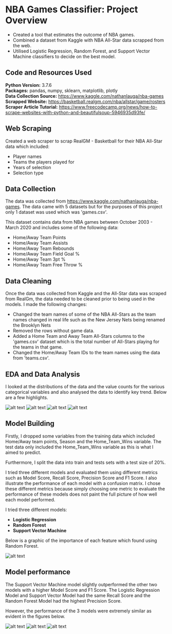 # NBA Games Classifier: Project Overview 
* Created a tool that estimates the outcome of NBA games.
* Combined a dataset from Kaggle with NBA All-Star data scrapped from the web.
* Utilised Logistic Regression, Random Forest, and Support Vector Machine classifiers to decide on the best model.

## Code and Resources Used 
**Python Version:** 3.7.6  
**Packages:** pandas, numpy, sklearn, matplotlib, plotly    
**Data Collection Source:** https://www.kaggle.com/nathanlauga/nba-games     
**Scrapped Website:** https://basketball.realgm.com/nba/allstar/game/rosters    
**Scraper Article Tutorial:** https://www.freecodecamp.org/news/how-to-scrape-websites-with-python-and-beautifulsoup-5946935d93fe/  

## Web Scraping
Created a web scraper to scrap RealGM - Basketball for their NBA All-Star data which included:
* Player names
* Teams the players played for
* Years of selection
* Selection type

## Data Collection
The data was collected from https://www.kaggle.com/nathanlauga/nba-games. The data came with 5 datasets but for the purposes of this project only 1 dataset was used which was 'games.csv'.

This dataset contains data from NBA games between October 2003 - March 2020 and includes some of the following data:
*	Home/Away Team Points
* Home/Away Team Assists
*	Home/Away Team Rebounds
* Home/Away Team Field Goal %
*	Home/Away Team 3pt %
* Home/Away Team Free Throw %

## Data Cleaning
Once the data was collected from Kaggle and the All-Star data was scraped from RealGm, the data needed to be cleaned prior to being used in the models. I made the following changes:

* Changed the team names of some of the NBA All-Stars as the team names changed in real life such as the New Jersey Nets being renamed the Brooklyn Nets  
* Removed the rows without game data.
* Added a Home Team and Away Team All-Stars columns to the 'games.csv' dataset which is the total number of All-Stars playing for the teams in that game.
* Changed the Home/Away Team IDs to the team names using the data from 'teams.csv'.

## EDA and Data Analysis
I looked at the distributions of the data and the value counts for the various categorical variables and also analysed the data to identify key trend. Below are a few highlights.

![alt text](https://github.com/Saacid-Ali/NBA-Games-Classifier/blob/master/Boxplot_1.png)
![alt text](https://github.com/Saacid-Ali/NBA-Games-Classifier/blob/master/Boxplot_2.png)
![alt text](https://github.com/Saacid-Ali/NBA-Games-Classifier/blob/master/All_Star_Distribution.png)
![alt text](https://github.com/Saacid-Ali/NBA-Games-Classifier/blob/master/Win_percentage_by_All-Stars.png)

## Model Building 

Firstly, I dropped some variables from the training data which included Home/Away team points, Season and the Home_Team_Wins variable. The test data only included the Home_Team_Wins variable as this is what I aimed to predict. 

Furthermore, I split the data into train and tests sets with a test size of 20%.   

I tried three different models and evaluated them using different metrics such as Model Score, Recall Score, Precision Score and F1 Score. I also illustrate the performance of each model with a confusion matrix. I chose these different metrics because simply choosing one metric to evaluate the performance of these models does not paint the full picture of how well each model performed.

I tried three different models:
*	**Logistic Regression** 
*	**Random Forest** 
*	**Support Vector Machine**  

Below is a graphic of the importance of each feature which found using Random Forest.

![alt text](https://github.com/Saacid-Ali/NBA-Games-Classifier/blob/master/Feature_importance.png)


## Model performance

The Support Vector Machine model slightly outperformed the other two models with a higher Model Score and F1 Score.
The Logistic Regression Model and Support Vector Model had the same Recall Score and the Random Forest Model had the highest Precision Score.

However, the performance of the 3 models were extremely similar as evident in the figures below.

![alt text](https://github.com/Saacid-Ali/NBA-Games-Classifier/blob/master/Peformance_Evaluation.png)
![alt text](https://github.com/Saacid-Ali/NBA-Games-Classifier/blob/master/Model_scores.png)
![alt text](https://github.com/Saacid-Ali/NBA-Games-Classifier/blob/master/Performance_metrics.png)

